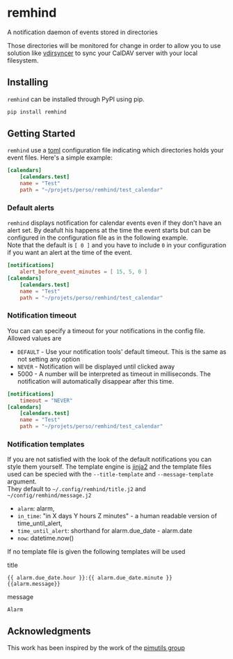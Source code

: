 # remhind

A notification daemon of events stored in directories

Those directories will be monitored for change in order to allow you to use
solution like [vdirsyncer](https://github.com/pimutils/vdirsyncer) to sync your
CalDAV server with your local filesystem.

## Installing

`remhind` can be installed through PyPI using pip.

```sh
pip install remhind
```

## Getting Started

`remhind` use a [toml](https://github.com/toml-lang/toml) configuration file
indicating which directories holds your event files. Here's a simple example:

```toml
[calendars]
    [calendars.test]
    name = "Test"
    path = "~/projets/perso/remhind/test_calendar"
```

### Default alerts

`remhind` displays notification for calendar events even if they don't have an
alert set. By deafult his happens at the time the event starts but can
be configured in the configuration file as in the following example.  
Note that the default is `[ 0 ]` and you have to include `0` in your
configuration if you want an alert at the time of the event.

```toml
[notifications]
    alert_before_event_minutes = [ 15, 5, 0 ]
[calendars]
    [calendars.test]
    name = "Test"
    path = "~/projets/perso/remhind/test_calendar"
```

### Notification timeout

You can can specify a timeout for your notifications in the config file. Allowed
values are

- `DEFAULT` - Use your notification tools' default timeout. This is the same as
    not setting any option
- `NEVER` - Notification will be displayed until clicked away
- 5000 - A number will be interpreted as timeout in milliseconds. The
    notification will automatically disappear after this time.

```toml
[notifications]
    timeout = "NEVER"
[calendars]
    [calendars.test]
    name = "Test"
    path = "~/projets/perso/remhind/test_calendar"
```

### Notification templates

If you are not satisfied with the look of the default notifications you can
style them yourself. The template engine is [jinja2](https://jinja.palletsprojects.com/)
and the template files used can be specied with the `--title-template` and
`--message-template` argument.  
They default to `~/.config/remhind/title.j2` and `~/config/remhind/message.j2`

- `alarm`: alarm,
- `in_time`: "in X days Y hours Z minutes" - a human readable version of
    time_until_alert,
- `time_until_alert`: shorthand for alarm.due_date - alarm.date
- `now`: datetime.now()

If no template file is given the following templates will be used

title

```jinja2
{{ alarm.due_date.hour }}:{{ alarm.due_date.minute }} {{alarm.message}}
```

message

```jinja2
Alarm
```

## Acknowledgments

This work has been inspired by the work of the [pimutils group](https://github.com/pimutils)
